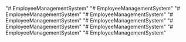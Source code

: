 "# EmployeeManagementSystem" 
"# EmployeeManagementSystem" 
"# EmployeeManagementSystem" 
"# EmployeeManagementSystem" 
"# EmployeeManagementSystem" 
"# EmployeeManagementSystem" 
"# EmployeeManagementSystem" 
"# EmployeeManagementSystem" 
"# EmployeeManagementSystem" 
"# EmployeeManagementSystem" 
